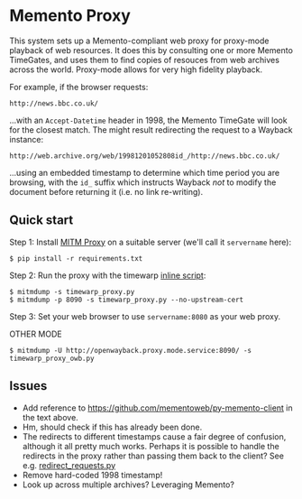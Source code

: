Memento Proxy
=============

This system sets up a Memento-compliant web proxy for proxy-mode playback of web resources. It does this by consulting one or more Memento TimeGates, and uses them to find copies of resouces from web archives across the world. Proxy-mode allows for very high fidelity playback.

For example, if the browser requests:

    http://news.bbc.co.uk/

...with an `Accept-Datetime` header in 1998, the Memento TimeGate will look for the closest match. The might result redirecting the request to a Wayback instance:

    http://web.archive.org/web/19981201052808id_/http://news.bbc.co.uk/

...using an embedded timestamp to determine which time period you are browsing, with the ```id_``` suffix which instructs Wayback _not_ to modify the document before returning it (i.e. no link re-writing).


Quick start
-----------

Step 1: Install [MITM Proxy](http://mitmproxy.org) on a suitable server (we'll call it ```servername``` here):

    $ pip install -r requirements.txt

Step 2: Run the proxy with the timewarp [inline script](http://mitmproxy.org/doc/scripting/inlinescripts.html):

    $ mitmdump -s timewarp_proxy.py
    $ mitmdump -p 8090 -s timewarp_proxy.py --no-upstream-cert

Step 3: Set your web browser to use ```servername:8080``` as your web proxy.


OTHER MODE

    $ mitmdump -U http://openwayback.proxy.mode.service:8090/ -s timewarp_proxy_owb.py

Issues
------

- Add reference to https://github.com/mementoweb/py-memento-client in the text above.
- Hm, should check if this has already been done.
- The redirects to different timestamps cause a fair degree of confusion, although it all pretty much works. Perhaps it is possible to handle the redirects in the proxy rather than passing them back to the client? See e.g. [redirect_requests.py](https://github.com/mitmproxy/mitmproxy/blob/master/examples/redirect_requests.py)
- Remove hard-coded 1998 timestamp!
- Look up across multiple archives? Leveraging Memento?
